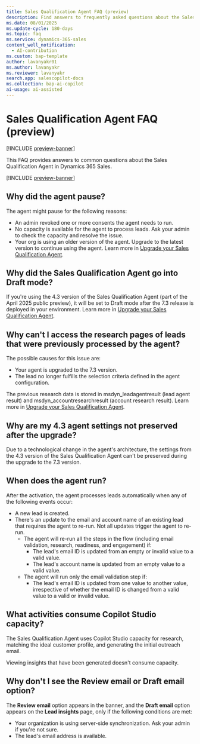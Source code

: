 ```yaml
---
title: Sales Qualification Agent FAQ (preview)
description: Find answers to frequently asked questions about the Sales Qualification Agent in Dynamics 365 Sales.
ms.date: 08/01/2025
ms.update-cycle: 180-days
ms.topic: faq
ms.service: dynamics-365-sales
content_well_notification:
  - AI-contribution
ms.custom: bap-template
author: lavanyakr01
ms.author: lavanyakr
ms.reviewer: lavanyakr
search.app: salescopilot-docs
ms.collection: bap-ai-copilot
ai-usage: ai-assisted
---
```


# Sales Qualification Agent FAQ (preview)


[!INCLUDE [preview-banner](~/../shared-content/shared/preview-includes/preview-banner.md)]

This FAQ provides answers to common questions about the Sales Qualification Agent in Dynamics 365 Sales.

[!INCLUDE [preview-banner](~/../shared-content/shared/preview-includes/preview-note-d365.md)]

## Why did the agent pause?

The agent might pause for the following reasons:

- An admin revoked one or more consents the agent needs to run.
- No capacity is available for the agent to process leads. Ask your admin to check the capacity and resolve the issue.
- Your org is using an older version of the agent. Upgrade to the latest version to continue using the agent. Learn more in [Upgrade your Sales Qualification Agent](upgrade-sales-qualification-agent.md).

## Why did the Sales Qualification Agent go into Draft mode?

If you're using the 4.3 version of the Sales Qualification Agent (part of the April 2025 public preview), it will be set to Draft mode after the 7.3 release is deployed in your environment. Learn more in [Upgrade your Sales Qualification Agent](upgrade-sales-qualification-agent.md).

## Why can't I access the research pages of leads that were previously processed by the agent? 

The possible causes for this issue are:

- Your agent is upgraded to the 7.3 version.
- The lead no longer fulfills the selection criteria defined in the agent configuration.

The previous research data is stored in msdyn_leadagentresult (lead agent result) and msdyn_accountresearchresult (account research result). Learn more in [Upgrade your Sales Qualification Agent](upgrade-sales-qualification-agent.md).


## Why are my 4.3 agent settings not preserved after the upgrade?

Due to a technological change in the agent's architecture, the settings from the 4.3 version of the Sales Qualification Agent can't be preserved during the upgrade to the 7.3 version.  

<a name="trigger-events"></a>
## When does the agent run?

After the activation, the agent processes leads automatically when any of the following events occur:

- A new lead is created.
- There's an update to the email and account name of an existing lead that requires the agent to re-run. Not all updates trigger the agent to re-run. 
    - The agent will re-run all the steps in the flow (including email validation, research, readiness, and engagement) if:
        - The lead's email ID is updated from an empty or invalid value to a valid value.
        - The lead's account name is updated from an empty value to a valid value.
     - The agent will run only the email validation step if:
         - The lead's email ID is updated from one value to another value, irrespective of whether the email ID is changed from a valid value to a valid or invalid value.

## What activities consume Copilot Studio capacity?

The Sales Qualification Agent uses Copilot Studio capacity for research, matching the ideal customer profile, and generating the initial outreach email.

Viewing insights that have been generated doesn't consume capacity.

<a name="cant-see-email-options"></a>
## Why don't I see the **Review email** or **Draft email** option?

The **Review email** option appears in the banner, and the **Draft email** option appears on the **Lead insights** page, only if the following conditions are met:

- Your organization is using server-side synchronization. Ask your admin if you're not sure.
- The lead's email address is available.  
 
 